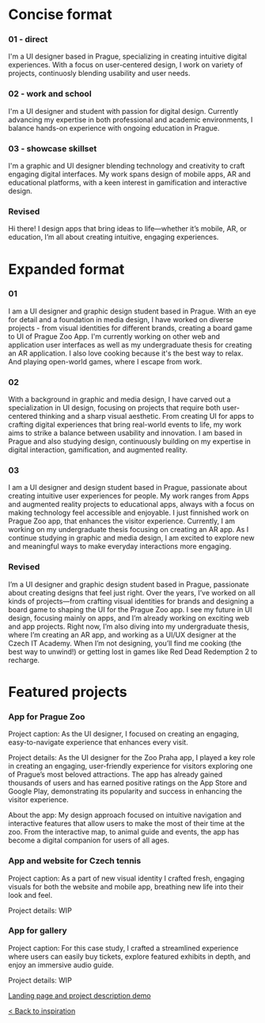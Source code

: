 # Concise format

### 01 - direct
I'm a UI designer based in Prague, specializing in creating intuitive digital experiences. With a focus on user-centered design, I work on variety of projects, continuosly blending usability and user needs. 

### 02 - work and school
I'm a UI designer and student with passion for digital design. Currently advancing my expertise in both professional and academic environments, I balance hands-on experience with ongoing education in Prague.

### 03 - showcase skillset

I'm a graphic and UI designer blending technology and creativity to craft engaging digital interfaces. My work spans design of mobile apps, AR and educational platforms, with a keen interest in gamification and interactive design.

### Revised 

Hi there! I design apps that bring ideas to life—whether it’s mobile, AR, or education, I’m all about creating intuitive, engaging experiences.


# Expanded format

### 01

I am a UI designer and graphic design student based in Prague. With an eye for detail and a foundation in media design, I have worked on diverse projects - from visual identities for different brands, creating a board game to UI of Prague Zoo App. I'm currently working on other web and application user interfaces as well as my undergraduate thesis for creating an AR application.
I also love cooking because it's the best way to relax. And playing open-world games, where I escape from work.

### 02

With a background in graphic and media design, I have carved out a specialization in UI design, focusing on projects that require both user-centered thinking and a sharp visual aesthetic. From creating UI for apps to crafting digital experiences that bring real-world events to life, my work aims to strike a balance between usability and innovation. I am based in Prague and also studying design, continuously building on my expertise in digital interaction, gamification, and augmented reality.

### 03

I am a UI designer and design student based in Prague, passionate about creating intuitive user experiences for people. My work ranges from Apps and augmented reality projects to educational apps, always with a focus on making technology feel accessible and enjoyable.
I just finnished work on Prague Zoo app, that enhances the visitor experience. Currently, I am working on my undergraduate thesis focusing on creating an AR app. As I continue studying in graphic and media design, I am excited to explore new and meaningful ways to make everyday interactions more engaging.

### Revised

I’m a UI designer and graphic design student based in Prague, passionate about creating designs that feel just right. Over the years, I’ve worked on all kinds of projects—from crafting visual identities for brands and designing a board game to shaping the UI for the Prague Zoo app.
I see my future in UI design, focusing mainly on apps, and I’m already working on exciting web and app projects. Right now, I’m also diving into my undergraduate thesis, where I’m creating an AR app, and working as a UI/UX designer at the Czech IT Academy.
When I’m not designing, you’ll find me cooking (the best way to unwind!) or getting lost in games like Red Dead Redemption 2 to recharge.


# Featured projects

### App for Prague Zoo
Project caption:
As the UI designer, I focused on creating an engaging, easy-to-navigate experience that enhances every visit.

Project details:
As the UI designer for the Zoo Praha app, I played a key role in creating an engaging, user-friendly experience for visitors exploring one of Prague’s most beloved attractions.
The app has already gained thousands of users and has earned positive ratings on the App Store and Google Play, demonstrating its popularity and success in enhancing the visitor experience.

About the app:
My design approach focused on intuitive navigation and interactive features that allow users to make the most of their time at the zoo. From the interactive map, to animal guide and events, the app has become a digital companion for users of all ages.


### App and website for Czech tennis
Project caption:
As a part of new visual identity I crafted fresh, engaging visuals for both the website and mobile app, breathing new life into their look and feel.

Project details:
WIP

### App for gallery
Project caption:
For this case study, I crafted a streamlined experience where users can easily buy tickets, explore featured exhibits in depth, and enjoy an immersive audio guide.

Project details:
WIP


[Landing page and project description demo](https://www.figma.com/proto/DFEWDMyKjJfwbwaumcQDOy/Portfolio?page-id=0%3A1&node-id=23-18&node-type=canvas&viewport=-593%2C-102%2C0.35&t=WUpDh5W2tUZLsznx-8&scaling=min-zoom&content-scaling=fixed&starting-point-node-id=23%3A18&hide-ui=1)

[< Back to inspiration](Inspo.md)
